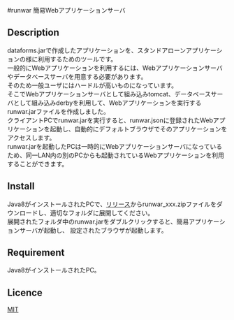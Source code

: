 #runwar 簡易Webアプリケーションサーバ

## Description
dataforms.jarで作成したアプリケーションを、スタンドアローンアプリケーションの様に利用するためのツールです。  
一般的にWebアプリケーションを利用するには、Webアプリケーションサーバやデータベースサーバを用意する必要があります。  
そのため一般ユーザにはハードルが高いものになっています。  
そこでWebアプリケーションサーバとして組み込みtomcat、データベースサーバとして組み込みderbyを利用して、Webアプリケーションを実行するrunwar.jarファイルを作成しました。  
クライアントPCでrunwar.jarを実行すると、runwar.jsonに登録されたWebアプリケーションを起動し、自動的にデフォルトブラウザでそのアプリケーションをアクセスします。  
runwar.jarを起動したPCは一時的にWebアプリケーションサーバになっているため、同一LAN内の別のPCからも起動されているWebアプリケーションを利用することができます。

## Install
Java8がインストールされたPCで、[リリース](https://github.com/takayanagi2087/runwar/releases)からrunwar_xxx.zipファイルをダウンロードし、適切なフォルダに展開してください。  
展開されたフォルダ中のrunwar.jarをダブルクリックすると、簡易アプリケーションサーバが起動し、
設定されたブラウザが起動します。  

## Requirement
Java8がインストールされたPC。 

## Licence
[MIT](https://github.com/takayanagi2087/dataforms/blob/master/LICENSE)  



